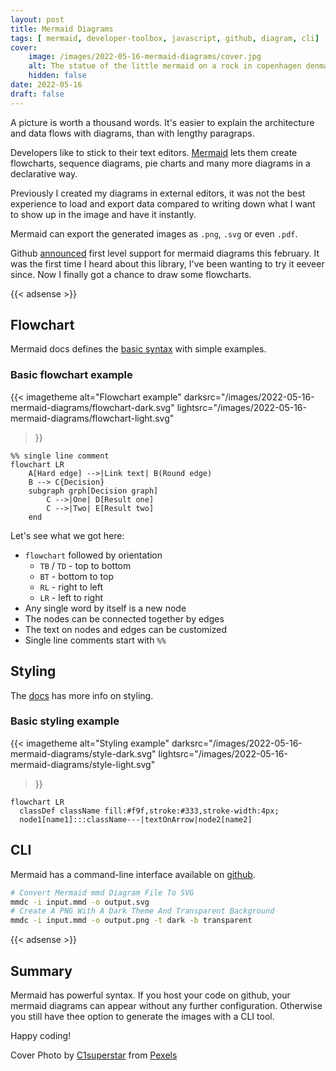 ```yaml
---
layout: post
title: Mermaid Diagrams
tags: [ mermaid, developer-toolbox, javascript, github, diagram, cli]
cover: 
    image: /images/2022-05-16-mermaid-diagrams/cover.jpg
    alt: The statue of the little mermaid on a rock in copenhagen denmark
    hidden: false
date: 2022-05-16
draft: false
---
```


A picture is worth a thousand words. It's easier to explain the architecture and data flows with diagrams, than with lengthy paragraps.

Developers like to stick to their text editors.
[Mermaid](https://mermaid-js.github.io/mermaid/) lets them create flowcharts, sequence diagrams, pie charts and many more diagrams in a declarative way.

<!--more-->

Previously I created my diagrams in external editors, it was not the best experience to load and export data
compared to writing down what I want to show up in the image and have it instantly.

Mermaid can export the generated images as `.png`, `.svg` or even `.pdf`.

Github [announced](https://github.blog/2022-02-14-include-diagrams-markdown-files-mermaid/) first level support for mermaid diagrams this february.
It was the first time I heard about this library,
I've been wanting to try it eeveer since.
Now I finally got a chance to draw some flowcharts.

{{< adsense >}}

## Flowchart

Mermaid docs defines the [basic syntax](https://mermaid-js.github.io/mermaid/#/./flowchart?id=flowcharts-basic-syntax) with simple examples.

### Basic flowchart example

{{< imagetheme
    alt="Flowchart example"
    darksrc="/images/2022-05-16-mermaid-diagrams/flowchart-dark.svg"
    lightsrc="/images/2022-05-16-mermaid-diagrams/flowchart-light.svg"
>}}

```mermaid
%% single line comment
flowchart LR
    A[Hard edge] -->|Link text| B(Round edge)
    B --> C{Decision}
    subgraph grph[Decision graph]
        C -->|One| D[Result one]
        C -->|Two| E[Result two]
    end
```

Let's see what we got here:

- `flowchart` followed by orientation
  - `TB` / `TD` - top to bottom
  - `BT` - bottom to top
  - `RL` - right to left
  - `LR` - left to right
- Any single word by itself is a new node
- The nodes can be connected together by edges
- The text on nodes and edges can be customized
- Single line comments start with `%%`

## Styling

The [docs](https://mermaid-js.github.io/mermaid/#/flowchart?id=styling-and-classes) has more info on styling.

### Basic styling example

{{< imagetheme
    alt="Styling example"
    darksrc="/images/2022-05-16-mermaid-diagrams/style-dark.svg"
    lightsrc="/images/2022-05-16-mermaid-diagrams/style-light.svg"
>}}

```mermaid
flowchart LR
  classDef className fill:#f9f,stroke:#333,stroke-width:4px;
  node1[name1]:::className---|textOnArrow|node2[name2]
```

## CLI

Mermaid has a command-line interface available on [github](https://github.com/mermaid-js/mermaid-cli).

```bash
# Convert Mermaid mmd Diagram File To SVG
mmdc -i input.mmd -o output.svg
# Create A PNG With A Dark Theme And Transparent Background
mmdc -i input.mmd -o output.png -t dark -b transparent
```

{{< adsense >}}

## Summary

Mermaid has powerful syntax.
If you host your code on github, your mermaid diagrams can appear without any further configuration.
Otherwise you still have thee option to generate the images with a CLI tool.

Happy coding!

Cover Photo by [C1superstar](https://www.pexels.com/@c1superstar-24564633/) from [Pexels](https://www.pexels.com/photo/the-statue-of-the-little-mermaid-on-a-rock-in-copenhagen-denmark-7874460/)
